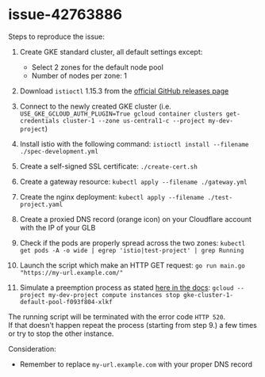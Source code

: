 # issue-42763886

Steps to reproduce the issue:

1. Create GKE standard cluster, all default settings except:
    - Select 2 zones for the default node pool
    - Number of nodes per zone: 1

2. Download `istioctl` 1.15.3 from the [official GitHub releases page](https://github.com/istio/istio/releases/tag/1.15.3)

3. Connect to the newly created GKE cluster (i.e. `USE_GKE_GCLOUD_AUTH_PLUGIN=True gcloud container clusters get-credentials cluster-1 --zone us-central1-c --project my-dev-project`)

4. Install istio with the following command: `istioctl install --filename ./spec-development.yml`

5. Create a self-signed SSL certificate: `./create-cert.sh`

6. Create a gateway resource: `kubectl apply --filename ./gateway.yml`

7. Create the nginx deployment: `kubectl apply --filename ./test-project.yaml`

8. Create a proxied DNS record (orange icon) on your Cloudflare account with the IP of your GLB

9. Check if the pods are properly spread across the two zones: `kubectl get pods -A -o wide | egrep 'istio|test-project' | grep Running`

10. Launch the script which make an HTTP GET request: `go run main.go "https://my-url.example.com/"`

11. Simulate a preemption process as stated [here in the docs](https://cloud.google.com/compute/docs/instances/preemptible#preemption-process): `gcloud --project my-dev-project compute instances stop gke-cluster-1-default-pool-f093f804-xlkf`

The running script will be terminated with the error code `HTTP 520`.  
If that doesn't happen repeat the process (starting from step 9.) a few times or try to stop the other instance.

Consideration:
- Remember to replace `my-url.example.com` with your proper DNS record
